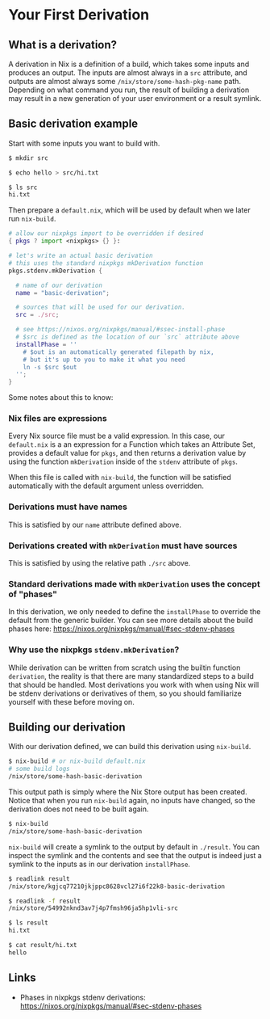 # Your First Derivation

## What is a derivation?

A derivation in Nix is a definition of a build, which takes some inputs and produces an output. The inputs are almost always in a `src` attribute, and outputs are almost always some `/nix/store/some-hash-pkg-name` path. Depending on what command you run, the result of building a derivation may result in a new generation of your user environment or a result symlink.

## Basic derivation example

Start with some inputs you want to build with.

```bash
$ mkdir src

$ echo hello > src/hi.txt

$ ls src
hi.txt
```

Then prepare a `default.nix`, which will be used by default when we later run `nix-build`.

```nix
# allow our nixpkgs import to be overridden if desired
{ pkgs ? import <nixpkgs> {} }:

# let's write an actual basic derivation
# this uses the standard nixpkgs mkDerivation function
pkgs.stdenv.mkDerivation {

  # name of our derivation
  name = "basic-derivation";

  # sources that will be used for our derivation.
  src = ./src;

  # see https://nixos.org/nixpkgs/manual/#ssec-install-phase
  # $src is defined as the location of our `src` attribute above
  installPhase = ''
    # $out is an automatically generated filepath by nix,
    # but it's up to you to make it what you need
    ln -s $src $out
  '';
}
```

Some notes about this to know:

### Nix files are expressions

Every Nix source file must be a valid expression. In this case, our `default.nix` is a an expression for a Function which takes an Attribute Set, provides a default value for `pkgs`, and then returns a derivation value by using the function `mkDerivation` inside of the `stdenv` attribute of `pkgs`.

When this file is called with `nix-build`, the function will be satisfied automatically with the default argument unless overridden.

### Derivations must have names

This is satisfied by our `name` attribute defined above.

### Derivations created with `mkDerivation` must have sources

This is satisfied by using the relative path `./src` above.

### Standard derivations made with `mkDerivation` uses the concept of "phases"

In this derivation, we only needed to define the `installPhase` to override the default from the generic builder. You can see more details about the build phases here: <https://nixos.org/nixpkgs/manual/#sec-stdenv-phases>

### Why use the nixpkgs `stdenv.mkDerivation`?

While derivation can be written from scratch using the builtin function `derivation`, the reality is that there are many standardized steps to a build that should be handled. Most derivations you work with when using Nix will be stdenv derivations or derivatives of them, so you should familiarize yourself with these before moving on.

## Building our derivation

With our derivation defined, we can build this derivation using `nix-build`.

```bash
$ nix-build # or nix-build default.nix
# some build logs
/nix/store/some-hash-basic-derivation
```

This output path is simply where the Nix Store output has been created. Notice that when you run `nix-build` again, no inputs have changed, so the derivation does not need to be built again.

```bash
$ nix-build
/nix/store/some-hash-basic-derivation
```

`nix-build` will create a symlink to the output by default in `./result`. You can inspect the symlink and the contents and see that the output is indeed just a symlink to the inputs as in our derivation `installPhase`.

```bash
$ readlink result
/nix/store/kgjcq77210jkjppc8628vcl27i6f22k8-basic-derivation

$ readlink -f result
/nix/store/54992nknd3av7j4p7fmsh96ja5hp1vli-src

$ ls result
hi.txt

$ cat result/hi.txt
hello
```

## Links

* Phases in nixpkgs stdenv derivations: <https://nixos.org/nixpkgs/manual/#sec-stdenv-phases>

